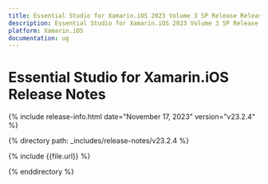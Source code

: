 ```yaml
---
title: Essential Studio for Xamarin.iOS 2023 Volume 3 SP Release Release Notes  
description: Essential Studio for Xamarin.iOS 2023 Volume 3 SP Release Release Notes  
platform: Xamarin.iOS
documentation: ug
---
```


# Essential Studio for Xamarin.iOS  Release Notes  

{% include release-info.html date="November 17, 2023"  version="v23.2.4" %} 

{% directory path: _includes/release-notes/v23.2.4 %}

{% include {{file.url}} %}

{% enddirectory %}